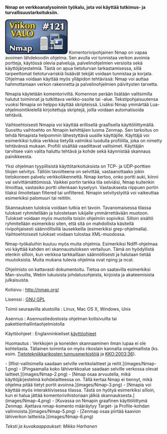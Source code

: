 <!--
Title: Nmap
Week: 3x17
Number: 121
Date: 2013/04/21
Pageimage: valo121-nmap.png
Tags: Linux,Windows,Mac OS X,FreeBSD,NetBSD,OpenBSD,Solaris,Unix,Verkko,Tietoturva
-->

**Nmap on verkkoanalysoinnin työkalu, jota voi käyttää tutkimus- ja
turvallisuustarkoituksiin.**

![](images/valo121-nmap.png "fig:valo121-nmap.png")
Komentorivipohjainen Nmap on vapaa avoimen lähdekoodin ohjelma. Sen
avulla voi tunnistaa verkon avoimia portteja, käytössä olevia palveluja,
palvelinohjelmien versioita sekä käyttöjärjestelmiä. Tästä on apua
tietoturvan tarkastamisessa, sillä tarpeettomat tietoturvariskiä
lisäävät tekijät voidaan tunnistaa ja korjata. Ohjelmaa voidaan käyttää
myös ylläpidon tehtävissä: Nmap voi auttaa hahmottamaan verkon
rakennetta ja palvelinohjelmien päivitysten tarvetta.

Nmapia käytetään komentoriviltä. Komennon perään lisätään valitsimilla
halutut toiminnat ja tutkittava verkko-osoite tai -alue.
Tekstipohjaisuutensa vuoksi Nmapia on helppo käyttää skripteissä.
Lisäksi Nmap ymmärtää Lua-ohjelmointikielellä kirjoitettuja skriptejä,
joilla voidaan automatisoida tehtäviä.

Vaihtoehtoisesti Nmapia voi käyttää erillisellä graafisella
käyttöliittymällä. Suosittu vaihtoehto on Nmapin kehittäjien luoma
Zenmap. Sen tarkoitus on tehdä Nmapista helpommin lähestyttävä uusille
käyttäjille. Käyttäjä voi esimerkiksi tutkia verkkoa tietyllä valmiiksi
luodulla profiililla, joka on nimetty tehtävänsä mukaan. Profiili
sisältää vaadittavat valitsimet. Käyttäjän tarvitsee vain valita haluttu
tehtävä ja kohde sekä käynnistää skannaus painikkeesta.

Yksi ohjelman tyypillisistä käyttötarkoituksista on TCP- ja UDP-porttien
tilojen selvitys. Tällöin tavoitteena on selvittää, vastaanottaako jokin
tietokoneen palvelu verkkoliikennettä. Nmap kertoo, onko portti auki,
kiinni vai selvittämättömissä. Vaikkei portin tarkka tila selviäisi,
Nmap kuitenkin ilmoittaa, vastasiko portti ollenkaan kyselyyn.
Vastauksesta riippuen portin tilaksi ilmoitetaan filtered tai
unfiltered. Nmapin selvitystyötä voi vaikeuttaa esimerkiksi palomuuri
tai reititin.

Skannauksen tuloksia voidaan tutkia eri tavoin. Tavanomaisessa tilassa
tulokset ryhmitellään ja tulostetaan lukijalle ymmärrettävään muotoon.
Tulokset voidaan myös muotoilla toisiin ohjelmiin sopiviksi. Silloin
sisältö ryhmitellään esimerkiksi siten, että sitä on mahdollista
käsitellä rivipohjaisesti säännöllisillä lausekkeilla (esimerkiksi
grep-ohjelmalla). Vaihtoehtoisesti tulokset voidaan tulostaa
XML-muodossa.

Nmap-työkaluihin kuuluu myös muita ohjelmia. Esimerkiksi Ndiff-ohjelmaa
voi käyttää kahden eri skannaustuloksen vertailuun. Tämä on hyödyllistä
etenkin silloin, kun verkkoa tarkkaillaan säännöllisesti ja halutaan
tietää muutoksista. Muita mukana tulevia ohjelmia ovat nping ja ncat.

Ohjelmisto on kattavasti dokumentoitu. Tietoa on saatavilla esimerkiksi
Man-sivuilta, Webin lukuisista johdatusohjeista, kirjoista ja
akateemisista julkaisuista.

Kotisivu
:   <http://nmap.org/>

Lisenssi
:   [GNU GPL](GNU_GPL)

Toimii seuraavilla alustoilla
:   Linux, Mac OS X, Windows, Unix

Asennus
:   Asennustiedostosta ohjelman kotisivuilta tai
    pakettienhallintaohjelmistolla

Käyttöohjeet
:   Englanninkieliset [käyttöohjeet](http://nmap.org/docs.html)

Huomautus
:   Verkkojen ja koneiden skannaaminen ilman lupaa ei ole kohteliasta.
    Tällainen toiminta on myös rikoslain kannalta ongelmallista (ks.
    esim. [Tietotekniikkarikosten
    tunnusmerkistöjä](https://www.poliisi.fi/poliisi/krp/home.nsf/pages/C2315A82BE4616A1C225783E0056EDE0)
    ja
    [KKO:2003:36](https://www.finlex.fi/fi/oikeus/kko/kko/2003/20030036)).

<div class="psgallery" markdown="1">
-   [Iflist-valitsimella saadaan selville verkkolaitteet ja
    reitit.](images/Nmap-1.png)
-   [Pingaamalla koko lähiverkkoalue saadaan selville verkossa olevat
    laitteet.](images/Nmap-2.png)
-   [Nmap osaa arvuutella, mikä käyttöjärjestelmä kohdelaitteessa on.
    Tällä kertaa Nmap ei tiennyt, mikä ohjelma pitää tietyt portit
    avoinna.](images/Nmap-3.png)
-   [Nmapia voi käyttää myös interaktiivisessa tilassa. Tästä on hyötyä
    esimerkiksi silloin, kun ei halua jättää komentorivihistoriaan
    jälkiä skannauksesta.](images/Nmap-4.png)
-   [Kuvassa on Nmapin graafinen käyttöliittymä Zenmap. Ajettava
    nmap-komento määräytyy Target- ja Profile-kohdan
    valinnoista.](images/Nmap-5.png)
-   [Zenmap osaa piirtää kaavion lähiverkon
    laitteista.](images/Nmap-6.png)
</div>

*Teksti ja kuvakaappaukset: Mikko Harhanen*

